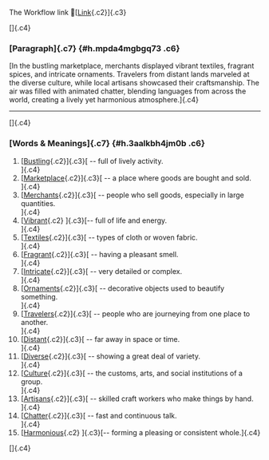 The Workflow link
👏[[Link](https://www.google.com/url?q=http://www.google.com&sa=D&source=editors&ust=1760639343153368&usg=AOvVaw1u0sb6EyPrkqb9JMOYpVDy){.c2}]{.c3}

[]{.c4}

### [Paragraph]{.c7} {#h.mpda4mgbgq73 .c6}

[In the bustling marketplace, merchants displayed vibrant textiles,
fragrant spices, and intricate ornaments. Travelers from distant lands
marveled at the diverse culture, while local artisans showcased their
craftsmanship. The air was filled with animated chatter, blending
languages from across the world, creating a lively yet harmonious
atmosphere.]{.c4}

------------------------------------------------------------------------

[]{.c4}

### [Words & Meanings]{.c7} {#h.3aalkbh4jm0b .c6}

1.  [[Bustling](https://www.google.com/url?q=http://www.google.com&sa=D&source=editors&ust=1760639343154398&usg=AOvVaw33M-R2v-QKgphtJVesnpBP){.c2}]{.c3}[ --
    full of lively activity.\
    ]{.c4}
2.  [[Marketplace](https://www.google.com/url?q=http://www.google.com&sa=D&source=editors&ust=1760639343154613&usg=AOvVaw2pDGvENME_tJ-v-FPzouDw){.c2}]{.c3}[ --
    a place where goods are bought and sold.\
    ]{.c4}
3.  [[Merchants](https://www.google.com/url?q=http://www.google.com&sa=D&source=editors&ust=1760639343154833&usg=AOvVaw0f6g2l_wADYSstsz7dLV-P){.c2}]{.c3}[ --
    people who sell goods, especially in large quantities.\
    ]{.c4}
4.  [[Vibrant](https://www.google.com/url?q=http://www.google.com&sa=D&source=editors&ust=1760639343155048&usg=AOvVaw3arnbK0CYiOoqzBCTmkXsL){.c2}
    ]{.c3}[-- full of life and energy.\
    ]{.c4}
5.  [[Textiles](https://www.google.com/url?q=http://www.google.com&sa=D&source=editors&ust=1760639343155202&usg=AOvVaw0lU7G7amILTcFwZeaNQiRn){.c2}]{.c3}[ --
    types of cloth or woven fabric.\
    ]{.c4}
6.  [[Fragrant](https://www.google.com/url?q=http://www.google.com&sa=D&source=editors&ust=1760639343155376&usg=AOvVaw1202XMYOf7bd2kPFOkRF8p){.c2}]{.c3}[ --
    having a pleasant smell.\
    ]{.c4}
7.  [[Intricate](https://www.google.com/url?q=http://www.google.com&sa=D&source=editors&ust=1760639343155537&usg=AOvVaw2BXHtJwA_LhWNOIeMpYBMJ){.c2}]{.c3}[ --
    very detailed or complex.\
    ]{.c4}
8.  [[Ornaments](https://www.google.com/url?q=http://www.google.com&sa=D&source=editors&ust=1760639343155710&usg=AOvVaw2STi_iml16QI8XBx_ZtuJG){.c2}]{.c3}[ --
    decorative objects used to beautify something.\
    ]{.c4}
9.  [[Travelers](https://www.google.com/url?q=http://www.google.com&sa=D&source=editors&ust=1760639343155926&usg=AOvVaw3SDpXDYoL73utVYX8smCdg){.c2}]{.c3}[ --
    people who are journeying from one place to another.\
    ]{.c4}
10. [[Distant](https://www.google.com/url?q=http://www.google.com&sa=D&source=editors&ust=1760639343156151&usg=AOvVaw1nohPwy_2aUJ8Dm3jobPBo){.c2}]{.c3}[ --
    far away in space or time.\
    ]{.c4}
11. [[Diverse](https://www.google.com/url?q=http://www.google.com&sa=D&source=editors&ust=1760639343156376&usg=AOvVaw1qAKXBTS2n7EgCzW75QdB5){.c2}]{.c3}[ --
    showing a great deal of variety.\
    ]{.c4}
12. [[Culture](https://www.google.com/url?q=http://www.google.com&sa=D&source=editors&ust=1760639343156563&usg=AOvVaw2lEwt43uMnmVNB64ryco9L){.c2}]{.c3}[ --
    the customs, arts, and social institutions of a group.\
    ]{.c4}
13. [[Artisans](https://www.google.com/url?q=http://www.google.com&sa=D&source=editors&ust=1760639343156776&usg=AOvVaw1f7pCR8hV7-lL0DIBzNpRM){.c2}]{.c3}[ --
    skilled craft workers who make things by hand.\
    ]{.c4}
14. [[Chatter](https://www.google.com/url?q=http://www.google.com&sa=D&source=editors&ust=1760639343156960&usg=AOvVaw0wqI9rlMtqJavofSw6Xixi){.c2}]{.c3}[ --
    fast and continuous talk.\
    ]{.c4}
15. [[Harmonious](https://www.google.com/url?q=http://www.google.com&sa=D&source=editors&ust=1760639343157123&usg=AOvVaw0DVFX4AE6wtdnwKgYoAnub){.c2}
    ]{.c3}[-- forming a pleasing or consistent whole.]{.c4}

[]{.c4}
